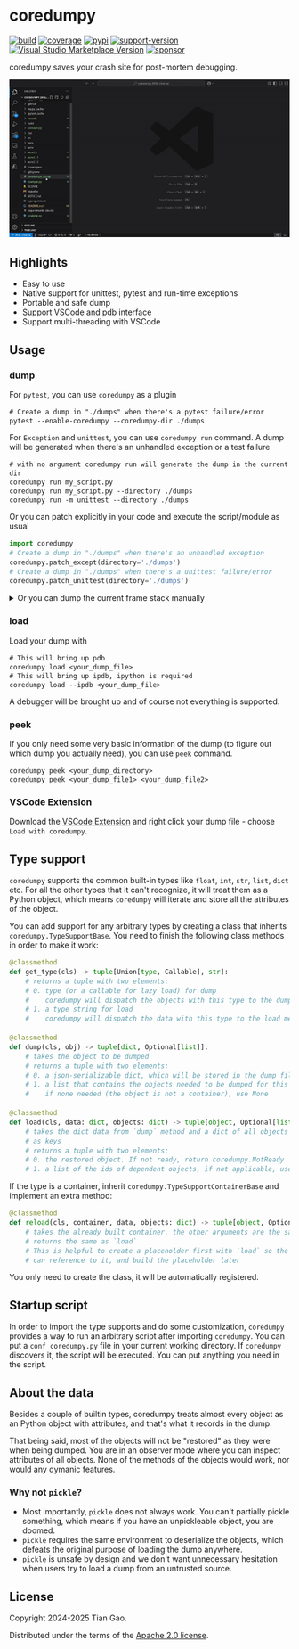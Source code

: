 # coredumpy

[![build](https://github.com/gaogaotiantian/coredumpy/actions/workflows/build_test.yaml/badge.svg)](https://github.com/gaogaotiantian/coredumpy/actions/workflows/build_test.yaml)
[![coverage](https://img.shields.io/codecov/c/github/gaogaotiantian/coredumpy)](https://codecov.io/gh/gaogaotiantian/coredumpy)
[![pypi](https://img.shields.io/pypi/v/coredumpy.svg)](https://pypi.org/project/coredumpy/)
[![support-version](https://img.shields.io/pypi/pyversions/coredumpy)](https://img.shields.io/pypi/pyversions/coredumpy)
[![Visual Studio Marketplace Version](https://img.shields.io/visual-studio-marketplace/v/gaogaotiantian.coredumpy-vscode)](https://marketplace.visualstudio.com/items?itemName=gaogaotiantian.coredumpy-vscode)
[![sponsor](https://img.shields.io/badge/%E2%9D%A4-Sponsor%20me-%23c96198?style=flat&logo=GitHub)](https://github.com/sponsors/gaogaotiantian)

coredumpy saves your crash site for post-mortem debugging.

<p align="center">
    <img src="img/showcase.gif" />
</p>


## Highlights

* Easy to use
* Native support for unittest, pytest and run-time exceptions
* Portable and safe dump
* Support VSCode and pdb interface
* Support multi-threading with VSCode

## Usage

### dump

For `pytest`, you can use `coredumpy` as a plugin

```
# Create a dump in "./dumps" when there's a pytest failure/error
pytest --enable-coredumpy --coredumpy-dir ./dumps
```

For `Exception` and `unittest`, you can use `coredumpy run` command.
A dump will be generated when there's an unhandled exception or a test failure

```
# with no argument coredumpy run will generate the dump in the current dir
coredumpy run my_script.py
coredumpy run my_script.py --directory ./dumps
coredumpy run -m unittest --directory ./dumps
```

Or you can patch explicitly in your code and execute the script/module as usual

```python
import coredumpy
# Create a dump in "./dumps" when there's an unhandled exception
coredumpy.patch_except(directory='./dumps')
# Create a dump in "./dumps" when there's a unittest failure/error
coredumpy.patch_unittest(directory='./dumps')
```

<details>

<summary>
Or you can dump the current frame stack manually
</summary>

```python
import coredumpy

# Without frame argument, top frame will be the caller of coredumpy.dump()
coredumpy.dump()
# Specify a specific frame as the top frame to dump
coredumpy.dump(frame)
# Set the search depth to 2 to reduce the dump size
coredumpy.dump(depth=2)
# Specify a filename to save the dump, without it a unique name will be generated
coredumpy.dump(path='coredumpy.dump')
# You can use a function for path
coredumpy.dump(path=lambda: f"coredumpy_{time.time()}.dump")
# Specify a directory to keep the dump
coredumpy.dump(directory='./dumps')
# Specify the description of the dump for peek
coredumpy.dump(description="a random dump")
```

</details>

### load

Load your dump with

```
# This will bring up pdb
coredumpy load <your_dump_file>
# This will bring up ipdb, ipython is required
coredumpy load --ipdb <your_dump_file>
```

A debugger will be brought up and of course not everything is supported.

### peek

If you only need some very basic information of the dump (to figure out which dump
you actually need), you can use `peek` command.

```
coredumpy peek <your_dump_directory>
coredumpy peek <your_dump_file1> <your_dump_file2>
```

### VSCode Extension

Download the [VSCode Extension](https://marketplace.visualstudio.com/items?itemName=gaogaotiantian.coredumpy-vscode)
and right click your dump file - choose `Load with coredumpy`.

## Type support

`coredumpy` supports the common built-in types like `float`, `int`, `str`, `list`,
`dict` etc. For all the other types that it can't recognize, it will treat them as
a Python object, which means `coredumpy` will iterate and store all the attributes
of the object.

You can add support for any arbitrary types by creating a class that inherits
`coredumpy.TypeSupportBase`. You need to finish the following class methods in
order to make it work:

```python
@classmethod
def get_type(cls) -> tuple[Union[type, Callable], str]:
    # returns a tuple with two elements:
    # 0. type (or a callable for lazy load) for dump
    #    coredumpy will dispatch the objects with this type to the dump method
    # 1. a type string for load
    #    coredumpy will dispatch the data with this type to the load method

@classmethod
def dump(cls, obj) -> tuple[dict, Optional[list]]:
    # takes the object to be dumped
    # returns a tuple with two elements:
    # 0. a json-serializable dict, which will be stored in the dump file
    # 1. a list that contains the objects needed to be dumped for this object
    #    if none needed (the object is not a container), use None

@classmethod
def load(cls, data: dict, objects: dict) -> tuple[object, Optional[list[str]]]:
    # takes the dict data from `dump` method and a dict of all objects with the ids
    # as keys
    # returns a tuple with two elements:
    # 0. the restored object. If not ready, return coredumpy.NotReady
    # 1. a list of the ids of dependent objects, if not applicable, use None
```

If the type is a container, inherit `coredumpy.TypeSupportContainerBase` and
implement an extra method:

```python
@classmethod
def reload(cls, container, data, objects: dict) -> tuple[object, Optional[list[str]]]:
    # takes the already built container, the other arguments are the same as `load`
    # returns the same as `load`
    # This is helpful to create a placeholder first with `load` so the other objects
    # can reference to it, and build the placeholder later
```

You only need to create the class, it will be automatically registered.

## Startup script

In order to import the type supports and do some customization, `coredumpy` provides
a way to run an arbitrary script after importing `coredumpy`. You can put a
`conf_coredumpy.py` file in your current working directory. If `coredumpy` discovers
it, the script will be executed. You can put anything you need in the script.

## About the data

Besides a couple of builtin types, coredumpy treats almost every object as an
Python object with attributes, and that's what it records in the dump.

That being said, most of the objects will not be "restored" as they were when
being dumped. You are in an observer mode where you can inspect attributes of
all objects. None of the methods of the objects would work, nor would any
dymanic features.

### Why not `pickle`?

* Most importantly, `pickle` does not always work. You can't partially pickle
  something, which means if you have an unpickleable object, you are doomed.
* `pickle` requires the same environment to deserialize the objects, which
  defeats the original purpose of loading the dump anywhere.
* `pickle` is unsafe by design and we don't want unnecessary hesitation when
  users try to load a dump from an untrusted source.

## License

Copyright 2024-2025 Tian Gao.

Distributed under the terms of the  [Apache 2.0 license](https://github.com/gaogaotiantian/coredumpy/blob/master/LICENSE).
